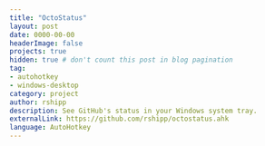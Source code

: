 ```yaml
---
title: "OctoStatus"
layout: post
date: 0000-00-00
headerImage: false
projects: true
hidden: true # don't count this post in blog pagination
tag:
- autohotkey
- windows-desktop
category: project
author: rshipp
description: See GitHub's status in your Windows system tray.
externalLink: https://github.com/rshipp/octostatus.ahk
language: AutoHotkey
---
```

